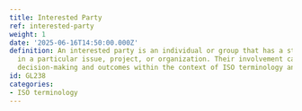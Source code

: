 ```yaml
---
title: Interested Party
ref: interested-party
weight: 1
date: '2025-06-16T14:50:00.000Z'
definition: An interested party is an individual or group that has a stake or concern
  in a particular issue, project, or organization. Their involvement can influence
  decision-making and outcomes within the context of ISO terminology and standards.
id: GL238
categories:
- ISO terminology
---
```


